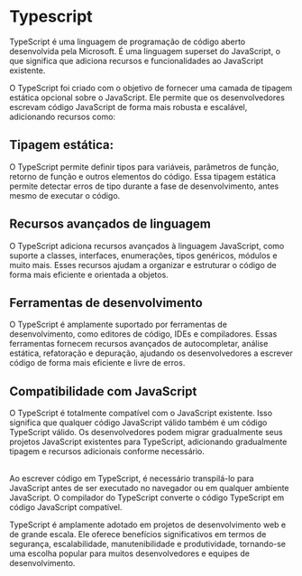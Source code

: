 # Typescript
TypeScript é uma linguagem de programação de código aberto desenvolvida pela Microsoft. É uma linguagem superset do JavaScript, o que significa que adiciona recursos e funcionalidades ao JavaScript existente.

O TypeScript foi criado com o objetivo de fornecer uma camada de tipagem estática opcional sobre o JavaScript. Ele permite que os desenvolvedores escrevam código JavaScript de forma mais robusta e escalável, adicionando recursos como:

## Tipagem estática:
O TypeScript permite definir tipos para variáveis, parâmetros de função, retorno de função e outros elementos do código. Essa tipagem estática permite detectar erros de tipo durante a fase de desenvolvimento, antes mesmo de executar o código.

## Recursos avançados de linguagem
O TypeScript adiciona recursos avançados à linguagem JavaScript, como suporte a classes, interfaces, enumerações, tipos genéricos, módulos e muito mais. Esses recursos ajudam a organizar e estruturar o código de forma mais eficiente e orientada a objetos.

## Ferramentas de desenvolvimento
O TypeScript é amplamente suportado por ferramentas de desenvolvimento, como editores de código, IDEs e compiladores. Essas ferramentas fornecem recursos avançados de autocompletar, análise estática, refatoração e depuração, ajudando os desenvolvedores a escrever código de forma mais eficiente e livre de erros.

## Compatibilidade com JavaScript
O TypeScript é totalmente compatível com o JavaScript existente. Isso significa que qualquer código JavaScript válido também é um código TypeScript válido. Os desenvolvedores podem migrar gradualmente seus projetos JavaScript existentes para TypeScript, adicionando gradualmente tipagem e recursos adicionais conforme necessário. <br><br>

Ao escrever código em TypeScript, é necessário transpilá-lo para JavaScript antes de ser executado no navegador ou em qualquer ambiente JavaScript. O compilador do TypeScript converte o código TypeScript em código JavaScript compatível.

TypeScript é amplamente adotado em projetos de desenvolvimento web e de grande escala. Ele oferece benefícios significativos em termos de segurança, escalabilidade, manutenibilidade e produtividade, tornando-se uma escolha popular para muitos desenvolvedores e equipes de desenvolvimento.